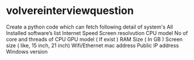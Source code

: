 # volvereinterviewquestion
Create a python code which can fetch following detail of system's   All Installed software’s list Internet Speed Screen resolvution CPU model No of core and threads of CPU GPU model ( If exist ) RAM Size ( In GB ) Screen size ( like, 15 inch, 21 inch) Wifi/Ethernet mac address Public IP address Windows version

